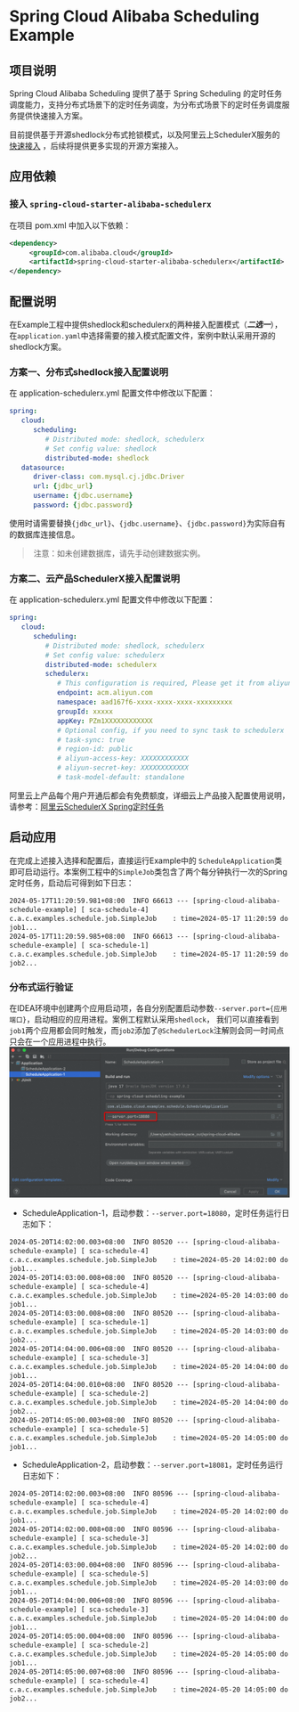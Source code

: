# Spring Cloud Alibaba Scheduling Example

## 项目说明

Spring Cloud Alibaba Scheduling 提供了基于 Spring Scheduling 的定时任务调度能力，支持分布式场景下的定时任务调度，为分布式场景下的定时任务调度服务提供快速接入方案。

目前提供基于开源shedlock分布式抢锁模式，以及阿里云上SchedulerX服务的 [快速接入](https://sca.aliyun.com/docs/2023/user-guide/schedulerx/quick-start/) ，后续将提供更多实现的开源方案接入。

## 应用依赖

### 接入 `spring-cloud-starter-alibaba-schedulerx`

在项目 pom.xml 中加入以下依赖：

   ```xml
   <dependency>
        <groupId>com.alibaba.cloud</groupId>
        <artifactId>spring-cloud-starter-alibaba-schedulerx</artifactId>
   </dependency>
   ```

## 配置说明

在Example工程中提供shedlock和schedulerx的两种接入配置模式（***二选一***），在`application.yaml`中选择需要的接入模式配置文件，案例中默认采用开源的shedlock方案。

### 方案一、分布式shedlock接入配置说明

在 application-schedulerx.yml 配置文件中修改以下配置：
   ```yaml
   spring:
      cloud:
         scheduling:
            # Distributed mode: shedlock, schedulerx
            # Set config value: shedlock
            distributed-mode: shedlock
      datasource:
         driver-class: com.mysql.cj.jdbc.Driver
         url: {jdbc_url}
         username: {jdbc.username}
         password: {jdbc.password}
   ```
使用时请需要替换`{jdbc_url}`、`{jdbc.username}`、`{jdbc.password}`为实际自有的数据库连接信息。

>️ 注意：如未创建数据库，请先手动创建数据实例。

### 方案二、云产品SchedulerX接入配置说明
在 application-schedulerx.yml 配置文件中修改以下配置：
   ```yaml
   spring:
      cloud:
         scheduling:
            # Distributed mode: shedlock, schedulerx
            # Set config value: schedulerx
            distributed-mode: schedulerx
            schedulerx:
               # This configuration is required, Please get it from aliyun schedulerx console
               endpoint: acm.aliyun.com
               namespace: aad167f6-xxxx-xxxx-xxxx-xxxxxxxxx
               groupId: xxxxx
               appKey: PZm1XXXXXXXXXXXX
               # Optional config, if you need to sync task to schedulerx
               # task-sync: true
               # region-id: public
               # aliyun-access-key: XXXXXXXXXXXX
               # aliyun-secret-key: XXXXXXXXXXXX
               # task-model-default: standalone
   ```
阿里云上产品每个用户开通后都会有免费额度，详细云上产品接入配置使用说明，请参考：[阿里云SchedulerX Spring定时任务](https://help.aliyun.com/zh/schedulerx/user-guide/spring-jobs)

## 启动应用

在完成上述接入选择和配置后，直接运行Example中的 `ScheduleApplication`类即可启动运行。本案例工程中的`SimpleJob`类包含了两个每分钟执行一次的Spring定时任务，启动后可得到如下日志：
```text
2024-05-17T11:20:59.981+08:00  INFO 66613 --- [spring-cloud-alibaba-schedule-example] [ sca-schedule-4] c.a.c.examples.schedule.job.SimpleJob    : time=2024-05-17 11:20:59 do job1...
2024-05-17T11:20:59.985+08:00  INFO 66613 --- [spring-cloud-alibaba-schedule-example] [ sca-schedule-1] c.a.c.examples.schedule.job.SimpleJob    : time=2024-05-17 11:20:59 do job2...
```
### 分布式运行验证

在IDEA环境中创建两个应用启动项，各自分别配置启动参数`--server.port={应用端口}`，启动相应的应用进程。案例工程默认采用`shedlock`，
我们可以直接看到`job1`两个应用都会同时触发，而`job2`添加了`@SchedulerLock`注解则会同一时间点只会在一个应用进程中执行。
![idea-server-port](images/idea-server-port.png)

- ScheduleApplication-1，启动参数：`--server.port=18080`，定时任务运行日志如下：
```text
2024-05-20T14:02:00.003+08:00  INFO 80520 --- [spring-cloud-alibaba-schedule-example] [ sca-schedule-4] c.a.c.examples.schedule.job.SimpleJob    : time=2024-05-20 14:02:00 do job1...
2024-05-20T14:03:00.008+08:00  INFO 80520 --- [spring-cloud-alibaba-schedule-example] [ sca-schedule-4] c.a.c.examples.schedule.job.SimpleJob    : time=2024-05-20 14:03:00 do job1...
2024-05-20T14:03:00.008+08:00  INFO 80520 --- [spring-cloud-alibaba-schedule-example] [ sca-schedule-1] c.a.c.examples.schedule.job.SimpleJob    : time=2024-05-20 14:03:00 do job2...
2024-05-20T14:04:00.006+08:00  INFO 80520 --- [spring-cloud-alibaba-schedule-example] [ sca-schedule-3] c.a.c.examples.schedule.job.SimpleJob    : time=2024-05-20 14:04:00 do job1...
2024-05-20T14:04:00.010+08:00  INFO 80520 --- [spring-cloud-alibaba-schedule-example] [ sca-schedule-2] c.a.c.examples.schedule.job.SimpleJob    : time=2024-05-20 14:04:00 do job2...
2024-05-20T14:05:00.003+08:00  INFO 80520 --- [spring-cloud-alibaba-schedule-example] [ sca-schedule-5] c.a.c.examples.schedule.job.SimpleJob    : time=2024-05-20 14:05:00 do job1...
```
- ScheduleApplication-2，启动参数：`--server.port=18081`，定时任务运行日志如下：
```text
2024-05-20T14:02:00.003+08:00  INFO 80596 --- [spring-cloud-alibaba-schedule-example] [ sca-schedule-4] c.a.c.examples.schedule.job.SimpleJob    : time=2024-05-20 14:02:00 do job1...
2024-05-20T14:02:00.008+08:00  INFO 80596 --- [spring-cloud-alibaba-schedule-example] [ sca-schedule-3] c.a.c.examples.schedule.job.SimpleJob    : time=2024-05-20 14:02:00 do job2...
2024-05-20T14:03:00.004+08:00  INFO 80596 --- [spring-cloud-alibaba-schedule-example] [ sca-schedule-5] c.a.c.examples.schedule.job.SimpleJob    : time=2024-05-20 14:03:00 do job1...
2024-05-20T14:04:00.006+08:00  INFO 80596 --- [spring-cloud-alibaba-schedule-example] [ sca-schedule-3] c.a.c.examples.schedule.job.SimpleJob    : time=2024-05-20 14:04:00 do job1...
2024-05-20T14:05:00.004+08:00  INFO 80596 --- [spring-cloud-alibaba-schedule-example] [ sca-schedule-2] c.a.c.examples.schedule.job.SimpleJob    : time=2024-05-20 14:05:00 do job1...
2024-05-20T14:05:00.007+08:00  INFO 80596 --- [spring-cloud-alibaba-schedule-example] [ sca-schedule-4] c.a.c.examples.schedule.job.SimpleJob    : time=2024-05-20 14:05:00 do job2...
```
